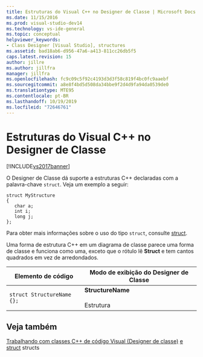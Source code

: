 ```yaml
---
title: Estruturas do Visual C++ no Designer de Classe | Microsoft Docs
ms.date: 11/15/2016
ms.prod: visual-studio-dev14
ms.technology: vs-ide-general
ms.topic: conceptual
helpviewer_keywords:
- Class Designer [Visual Studio], structures
ms.assetid: bad18ab6-d956-47a6-a413-811cc26db5f5
caps.latest.revision: 15
author: jillre
ms.author: jillfra
manager: jillfra
ms.openlocfilehash: fc9c09c5f92c4193d3d3f58c819f4bc0fc9aaebf
ms.sourcegitcommit: a8e8f4bd5d508da34bbe9f2d4d9fa94da0539de0
ms.translationtype: MTE95
ms.contentlocale: pt-BR
ms.lasthandoff: 10/19/2019
ms.locfileid: "72646761"
---
```

# <a name="visual-c-structures-in-class-designer"></a>Estruturas do Visual C++ no Designer de Classe
[!INCLUDE[vs2017banner](../includes/vs2017banner.md)]

O Designer de Classe dá suporte a estruturas C++ declaradas com a palavra-chave `struct`. Veja um exemplo a seguir:

```
struct MyStructure
{
   char a;
   int i;
   long j;
};
```

 Para obter mais informações sobre o uso do tipo `struct`, consulte [struct](https://msdn.microsoft.com/library/3c6ba273-e248-4ff1-8c69-d2abcf1263c6).

 Uma forma de estrutura C++ em um diagrama de classe parece uma forma de classe e funciona como uma, exceto que o rótulo lê **Struct** e tem cantos quadrados em vez de arredondados.

|Elemento de código|Modo de exibição do Designer de Classe|
|------------------|-------------------------|
|`struct StructureName {};`|**StructureName**<br /><br /> Estrutura|

## <a name="see-also"></a>Veja também
 [Trabalhando com classes C++ de código Visual (Designer de classe)](../ide/working-with-visual-cpp-code-class-designer.md) [e](https://msdn.microsoft.com/library/516dd496-13fb-4f17-845a-e9ca45437873) [struct](https://msdn.microsoft.com/library/3c6ba273-e248-4ff1-8c69-d2abcf1263c6) structs
